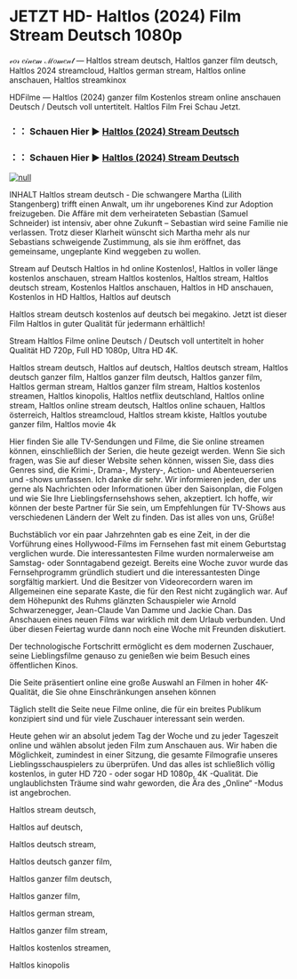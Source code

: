 # JETZT HD- Haltlos (2024) Film Stream Deutsch 1080p
𝓋𝑜𝓇 𝑒𝒾𝓃𝑒𝓂 ℳ𝑜𝓂𝑒𝓃𝓉 — Haltlos stream deutsch, Haltlos ganzer film deutsch, Haltlos 2024 streamcloud, Haltlos german stream, Haltlos online anschauen, Haltlos streamkinox

HDFilme — Haltlos (2024) ganzer film Kostenlos stream online anschauen Deutsch / Deutsch voll untertitelt. Haltlos Film Frei Schau Jetzt.

### ：： Schauen Hier ▶ [Haltlos (2024) Stream Deutsch](https://t.co/UgLVKjELAZ)

### ：： Schauen Hier ▶ [Haltlos (2024) Stream Deutsch](https://t.co/UgLVKjELAZ)

[![null](https://static.wixstatic.com/media/855a25_043b5abeb4ae4d35ac003198e7fe56ed~mv2.gif)](https://t.co/UgLVKjELAZ)

INHALT Haltlos stream deutsch - Die schwangere Martha (Lilith Stangenberg) trifft einen Anwalt, um ihr ungeborenes Kind zur Adoption freizugeben. Die Affäre mit dem verheirateten Sebastian (Samuel Schneider) ist intensiv, aber ohne Zukunft – Sebastian wird seine Familie nie verlassen. Trotz dieser Klarheit wünscht sich Martha mehr als nur Sebastians schweigende Zustimmung, als sie ihm eröffnet, das gemeinsame, ungeplante Kind weggeben zu wollen.

Stream auf Deutsch Haltlos in hd online Kostenlos!, Haltlos in voller länge kostenlos anschauen, stream Haltlos kostenlos, Haltlos stream, Haltlos deutsch stream, Kostenlos Haltlos anschauen, Haltlos in HD anschauen, Kostenlos in HD Haltlos, Haltlos auf deutsch

Haltlos stream deutsch kostenlos auf deutsch bei megakino. Jetzt ist dieser Film Haltlos in guter Qualität für jedermann erhältlich!

Stream Haltlos Filme online Deutsch / Deutsch voll untertitelt in hoher Qualität HD 720p, Full HD 1080p, Ultra HD 4K.

Haltlos stream deutsch, Haltlos auf deutsch, Haltlos deutsch stream, Haltlos deutsch ganzer film, Haltlos ganzer film deutsch, Haltlos ganzer film, Haltlos german stream, Haltlos ganzer film stream, Haltlos kostenlos streamen, Haltlos kinopolis, Haltlos netflix deutschland, Haltlos online stream, Haltlos online stream deutsch, Haltlos online schauen, Haltlos österreich, Haltlos streamcloud, Haltlos stream kkiste, Haltlos youtube ganzer film, Haltlos movie 4k

Hier finden Sie alle TV-Sendungen und Filme, die Sie online streamen können, einschließlich der Serien, die heute gezeigt werden. Wenn Sie sich fragen, was Sie auf dieser Website sehen können, wissen Sie, dass dies Genres sind, die Krimi-, Drama-, Mystery-, Action- und Abenteuerserien und -shows umfassen. Ich danke dir sehr. Wir informieren jeden, der uns gerne als Nachrichten oder Informationen über den Saisonplan, die Folgen und wie Sie Ihre Lieblingsfernsehshows sehen, akzeptiert. Ich hoffe, wir können der beste Partner für Sie sein, um Empfehlungen für TV-Shows aus verschiedenen Ländern der Welt zu finden. Das ist alles von uns, Grüße!

Buchstäblich vor ein paar Jahrzehnten gab es eine Zeit, in der die Vorführung eines Hollywood-Films im Fernsehen fast mit einem Geburtstag verglichen wurde. Die interessantesten Filme wurden normalerweise am Samstag- oder Sonntagabend gezeigt. Bereits eine Woche zuvor wurde das Fernsehprogramm gründlich studiert und die interessantesten Dinge sorgfältig markiert. Und die Besitzer von Videorecordern waren im Allgemeinen eine separate Kaste, die für den Rest nicht zugänglich war. Auf dem Höhepunkt des Ruhms glänzten Schauspieler wie Arnold Schwarzenegger, Jean-Claude Van Damme und Jackie Chan. Das Anschauen eines neuen Films war wirklich mit dem Urlaub verbunden. Und über diesen Feiertag wurde dann noch eine Woche mit Freunden diskutiert.

Der technologische Fortschritt ermöglicht es dem modernen Zuschauer, seine Lieblingsfilme genauso zu genießen wie beim Besuch eines öffentlichen Kinos.

Die Seite präsentiert online eine große Auswahl an Filmen in hoher 4K-Qualität, die Sie ohne Einschränkungen ansehen können

Täglich stellt die Seite neue Filme online, die für ein breites Publikum konzipiert sind und für viele Zuschauer interessant sein werden.

Heute gehen wir an absolut jedem Tag der Woche und zu jeder Tageszeit online und wählen absolut jeden Film zum Anschauen aus. Wir haben die Möglichkeit, zumindest in einer Sitzung, die gesamte Filmografie unseres Lieblingsschauspielers zu überprüfen. Und das alles ist schließlich völlig kostenlos, in guter HD 720 - oder sogar HD 1080p, 4K -Qualität. Die unglaublichsten Träume sind wahr geworden, die Ära des „Online“ -Modus ist angebrochen.

Haltlos stream deutsch,

Haltlos auf deutsch,

Haltlos deutsch stream,

Haltlos deutsch ganzer film,

Haltlos ganzer film deutsch,

Haltlos ganzer film,

Haltlos german stream,

Haltlos ganzer film stream,

Haltlos kostenlos streamen,

Haltlos kinopolis
